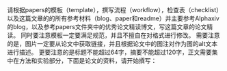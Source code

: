 请根据papers的模板（template），撰写流程（workflow），检查表（checklist）以及这篇文章的的所有参考材料（blog、paper和readme）并主要参考Alphaxiv的blog，以及参考papers文件夹中的优秀论文精读博文，写这篇文章的论文精读。
同时要注意模板一定要满足规范，并且不擅自在对格式进行修改。
需要注意的是，图片一定要从论文中获取链接，并且根据论文中的图注对作为图的alt文本进行描述。
更要注意的是标题不能超过64字，摘要不能超过120字，正文需要集中在方法和实验部分，下面是论文的资料，请开始撰写：